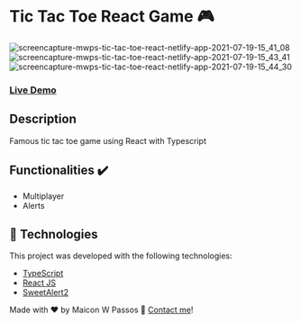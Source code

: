 
# Tic Tac Toe React Game 🎮

![screencapture-mwps-tic-tac-toe-react-netlify-app-2021-07-19-15_41_08](https://user-images.githubusercontent.com/50342101/126210567-3a211004-8849-4c2c-820d-90e340a293e5.png)
![screencapture-mwps-tic-tac-toe-react-netlify-app-2021-07-19-15_43_41](https://user-images.githubusercontent.com/50342101/126210900-281b75c0-ff63-4b0f-914a-c0f313e93fd5.png)![screencapture-mwps-tic-tac-toe-react-netlify-app-2021-07-19-15_44_30](https://user-images.githubusercontent.com/50342101/126210979-18e177fb-f7cf-4ecc-915f-bc66cfcdfad8.png)


### [Live Demo](https://mwps-tic-tac-toe-react.netlify.app/)

## Description
Famous tic tac toe game using React with Typescript

## Functionalities ✔️
- Multiplayer
- Alerts

## :rocket: Technologies

This project was developed with the following technologies:

- [TypeScript](https://www.typescriptlang.org/)
- [React JS](https://reactjs.org/)
- [SweetAlert2](https://sweetalert2.github.io/)


Made with ♥ by Maicon W Passos :wave: [Contact me](https://www.linkedin.com/in/maicon-w-passos-044a91156/)!

